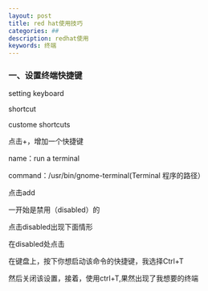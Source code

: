 ```yaml
---
layout: post
title: red hat使用技巧
categories: ##
description: redhat使用
keywords: 终端
---
```


 ### 一、设置终端快捷键

setting keyboard

shortcut

custome shortcuts

点击+，增加一个快捷键

name：run a terminal

command：/usr/bin/gnome-terminal(Terminal 程序的路径）

点击add 

一开始是禁用（disabled）的 

点击disabled出现下面情形 

在disabled处点击

在键盘上，按下你想启动该命令的快捷键，我选择Ctrl+T 

然后关闭该设置，接着，使用ctrl+T,果然出现了我想要的终端


